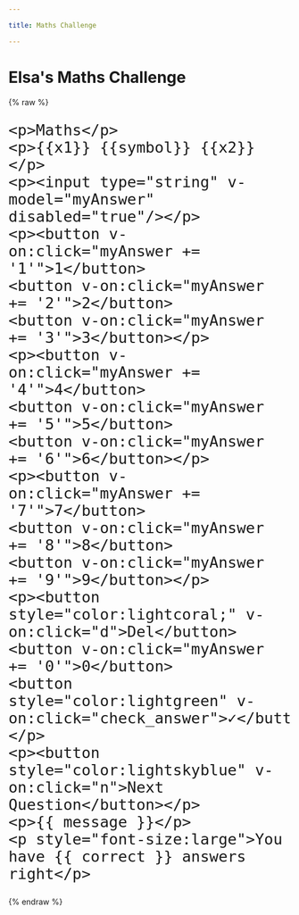 ```yaml
---

title: Maths Challenge

---
```


<!-- VUE -->
<script src="https://cdn.jsdelivr.net/npm/vue@2"></script>

# Elsa's Maths Challenge


{% raw %}
<div id="app-maths" style="font-size:xx-large">

    <p>Maths</p>
    <p>{{x1}} {{symbol}} {{x2}}</p>
    <p><input type="string" v-model="myAnswer" disabled="true"/></p>
    <p><button v-on:click="myAnswer += '1'">1</button>
    <button v-on:click="myAnswer += '2'">2</button>
    <button v-on:click="myAnswer += '3'">3</button></p>
    <p><button v-on:click="myAnswer += '4'">4</button>
    <button v-on:click="myAnswer += '5'">5</button>
    <button v-on:click="myAnswer += '6'">6</button></p>
    <p><button v-on:click="myAnswer += '7'">7</button>
    <button v-on:click="myAnswer += '8'">8</button>
    <button v-on:click="myAnswer += '9'">9</button></p>
    <p><button style="color:lightcoral;" v-on:click="d">Del</button>
    <button v-on:click="myAnswer += '0'">0</button>
    <button style="color:lightgreen" v-on:click="check_answer">✓</button></p>
    <p><button style="color:lightskyblue" v-on:click="n">Next Question</button></p>
    <p>{{ message }}</p>
    <p style="font-size:large">You have {{ correct }} answers right</p>
</div>

{% endraw %}

<script>

var maths = new Vue ({
    el: '#app-maths', 

    mounted:function(){
        this.generate_question() },

    data: {
      myAnswer : "",
      answer : 2,
      n_min : 1,
      n_max : 12,
      t_min : 1,
      t_max : 7,
      x1 : 1,
      x2 : 1,
      message : "Type and answer and press ✓",
      dis : true,
      symbol : "+",
      correct : 0
    },
    methods : {
      d : function () { this.myAnswer = this.myAnswer.slice(0, -1); },
  
      check_answer : function () {
          if (this.answer == parseInt(this.myAnswer, null)) {   
              this.message = "Correct";
              this.correct = this.correct + 1;
              this.dis = false;
              }
          else{
              this.message = "Not quite right - try again!";
              this.myAnswer = "";
          }        
      },
      
      n : function () {
          this.myAnswer = "";
          this.generate_question();
          this.dis = true;
      },
  
      generate_question : function () {
          // Pick a type
          var a = Math.floor(Math.random() * 4);
          switch (a) {
           case 0:
              // Add
              this.x1 = Math.floor(Math.random() * (this.n_max - this.n_min)) + this.n_min;
              this.x2 = Math.floor(Math.random() * (this.n_max - this.n_min)) + this.n_min;
              this.symbol = "+";
              this.answer = this.x1 + this.x2;
              break;
           case 1:
              // Subtract
              this.x1 = Math.floor(Math.random() * (this.n_max - this.n_min)) + this.n_min;
              this.x2 = Math.floor(Math.random() * (this.x1 - this.n_min)) + this.n_min;
              this.symbol = "-";
              this.answer = this.x1 - this.x2;
              break;
           case 2:
              // Multiply
              this.x1 = Math.floor(Math.random() * (this.n_max - this.n_min)) + this.n_min;
              this.x2 = Math.floor(Math.random() * (this.t_max - this.t_min)) + this.t_min;
              this.symbol = "×";
              this.answer = this.x1 * this.x2;
              break;
           case 3:
              // Divide
              this.answer = Math.floor(Math.random() * (this.t_max - this.t_min)) + this.n_min;
              this.x2 = Math.floor(Math.random() * (this.t_max - this.t_min)) + this.n_min;
              this.symbol = "÷";
              this.x1 = this.answer * this.x2;
              break;
          }
          return null
          
      }}});


</script>
